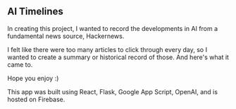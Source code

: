 ## AI Timelines

In creating this project, I wanted to record the developments in AI from a fundamental news source, Hackernews.

I felt like there were too many articles to click through every day, so I wanted to create a summary or historical record of those. And here's what it came to.

Hope you enjoy :)

This app was built using React, Flask, Google App Script, OpenAI, and is hosted on Firebase.